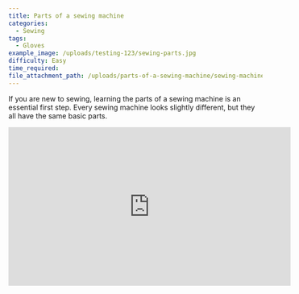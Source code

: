 ```yaml
---
title: Parts of a sewing machine
categories: 
  - Sewing
tags:
  - Gloves
example_image: /uploads/testing-123/sewing-parts.jpg
difficulty: Easy
time_required:
file_attachment_path: /uploads/parts-of-a-sewing-machine/sewing-machine-notes.svg
---
```


If you are new to sewing, learning the parts of a sewing machine is an essential first step. Every sewing machine looks slightly different, but they all have the same basic parts.

<div class="cms-embed" data-cms-embed="PGlmcmFtZSB3aWR0aD0iNTYwIiBoZWlnaHQ9IjMxNSIgc3JjPSJodHRwczovL3d3dy55b3V0dWJlLmNvbS9lbWJlZC9NQzluWVdZOUY2USIgZnJhbWVib3JkZXI9IjAiIGFsbG93PSJhY2NlbGVyb21ldGVyOyBhdXRvcGxheTsgZW5jcnlwdGVkLW1lZGlhOyBneXJvc2NvcGU7IHBpY3R1cmUtaW4tcGljdHVyZSIgYWxsb3dmdWxsc2NyZWVuPjwvaWZyYW1lPg=="><iframe width="560" height="315" src="https://www.youtube.com/embed/MC9nYWY9F6Q" frameborder="0" allow="accelerometer; autoplay; encrypted-media; gyroscope; picture-in-picture" allowfullscreen=""></iframe></div>